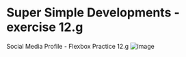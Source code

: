 # Super Simple Developments - exercise 12.g
Social Media Profile - Flexbox Practice 12.g
![image](https://github.com/JSayer1998/Social-profile/assets/128697629/750084c2-ef48-4888-b6a6-66c7f11dea11)
